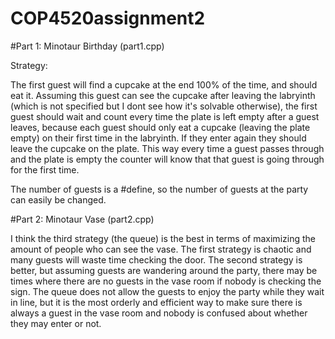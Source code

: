 # COP4520assignment2

#Part 1: Minotaur Birthday (part1.cpp)


Strategy:

The first guest will find a cupcake at the end 100% of the time, and should eat it. Assuming
this guest can see the cupcake after leaving the labryinth (which is not specified but I dont
see how it's solvable otherwise), the first guest should wait and count every time the plate is left
empty after a guest leaves, because each guest should only eat a cupcake (leaving the plate empty) on
their first time in the labryinth. If they enter again they should leave the cupcake on the plate. This
way every time a guest passes through and the plate is empty the counter will know that that guest is going
through for the first time.

The number of guests is a #define, so the number of guests at the party can easily be changed.

#Part 2: Minotaur Vase (part2.cpp)

I think the third strategy (the queue) is the best in terms of maximizing the amount of people who can see the vase. The first strategy is chaotic and many guests will waste time checking the door. The second strategy is better, but assuming guests are wandering around the party, there may be times where there are no guests in the vase room if nobody is checking the sign. The queue does not allow the guests to enjoy the party while they wait in line, but it is the most orderly and efficient way to make sure there is always a guest in the vase room and nobody is confused about whether they may enter or not.
